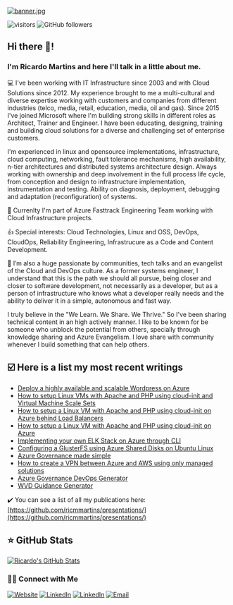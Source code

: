 [![banner.jpg](https://i.postimg.cc/1XX0wxws/banner.jpg)](https://postimg.cc/PvG8nRSR)

![visitors](https://visitor-badge.glitch.me/badge?page_id=ricmmartins.visitor-badge)
![GitHub followers](https://img.shields.io/github/followers/ricmmartins?style=social)

<h2>Hi there 👋!</h2>

<h3>I'm Ricardo Martins and here I'll talk in a little about me.</h3>

💻 I've been working with IT Infrastructure since 2003 and with Cloud Solutions since 2012. My experience brought to me a multi-cultural and diverse expertise working with customers and companies from different industries (telco, media, retail, education, media, oil and gas). Since 2015 I've joined Microsoft where I'm building strong skills in different roles as Architect, Trainer and Engineer. I have been educating, designing, training and building cloud solutions for a diverse and challenging set of enterprise customers.

I'm experienced in linux and opensource implementations, infrastructure, cloud computing, networking, fault tolerance mechanisms, high availability, n-tier architectures and distributed systems architecture design. Always working with ownership and deep involvement in the full process life cycle, from conception and design to infrastructure implementation, instrumentation and testing. Ability on diagnosis, deployment, debugging and adaptation (reconfiguration) of systems.

💼 Currenlty I'm part of Azure Fasttrack Engineering Team working with Cloud Infrastructure projects.

👍 Special interests: Cloud Technologies, Linux and OSS, DevOps, CloudOps, Reliability Engineering, Infrastrucure as a Code and Content Development.

💬 I’m also a huge passionate by communities, tech talks and an evangelist of the Cloud and DevOps culture. As a former systems engineer, I understand that this is the path we should all pursue, being closer and closer to software development, not necessarily as a developer, but as a person of infrastructure who knows what a developer really needs and the ability to deliver it in a simple, autonomous and fast way. 

I truly  believe in the "We Learn. We Share. We Thrive." So I've been sharing technical content in an high actively manner. I like to be known for be someone who unblock the potential from others, specially through knowledge sharing and Azure Evangelism. I love share with community whenever I build something that can help others.

<h2>☑️ Here is a list my most recent writings</h2>

* [Deploy a highly available and scalable Wordpress on Azure](https://github.com/ricmmartins/highly-available-scalable-wordpress-azure/)
* [How to setup Linux VMs with Apache and PHP using cloud-init and Virtual Machine Scale Sets](https://github.com/ricmmartins/linuxvm-cloud-init-vmss)
* [How to setup a Linux VM with Apache and PHP using cloud-init on Azure behind Load Balancers](https://github.com/ricmmartins/linuxvm-cloud-init-loadbalancer/)
* [How to setup a Linux VM with Apache and PHP using cloud-init on Azure](https://github.com/ricmmartins/linuxvm-cloud-init/)
* [Implementing your own ELK Stack on Azure through CLI](https://github.com/ricmmartins/elk-stack-azure)
* [Configuring a GlusterFS using Azure Shared Disks on Ubuntu Linux](https://github.com/ricmmartins/glusterfs-azure-shared-disks)
* [Azure Governance made simple](https://github.com/ricmmartins/azure-governance-made-simple)
* [How to create a VPN between Azure and AWS using only managed solutions](https://github.com/ricmmartins/azure-vpn-aws)
* [Azure Governance DevOps Generator](https://github.com/ricmmartins/azuredevopsgenerator/tree/master/azuregovernance)
* [WVD Guidance Generator](https://github.com/ricmmartins/wvdguidance)

✔️ You can see a list of all my publications here: [https://github.com/ricmmartins/presentations/](https://github.com/ricmmartins/presentations/)

<h2>⭐ GitHub Stats</h2>

[![Ricardo's GitHub Stats](https://github-readme-stats.vercel.app/api?username=ricmmartins&show_icons=true)](https://github.com/ricmmartins)

<h3> 🤝🏻 Connect with Me </h3>

<p align="left">
<a href="https://rmartins.cloud/"><img alt="Website" src="https://img.shields.io/badge/Website-rmartins.cloud-blue?style=flat-square&logo=google-chrome"></a>
<a href="https://www.linkedin.com/in/ricmmartins/"><img alt="LinkedIn" src="https://img.shields.io/badge/LinkedIn-Ricardo%20Martins-blue?style=flat-square&logo=linkedin"></a>
<a href="https://www.twitter.com/ricmmartins/"><img alt="LinkedIn" src="https://img.shields.io/badge/Twitter-Ricardo%20Martins-blue?style=flat-square&logo=twitter"></a>
<a href="mailto:rmmartins@outlook.com"><img alt="Email" src="https://img.shields.io/badge/Email-rmmartins@outlook.com-blue?style=flat-square&logo=gmail"></a>
</p>


<!-- ### Hi there 👋-->

<!--
**ricmmartins/ricmmartins** is a ✨ _special_ ✨ repository because its `README.md` (this file) appears on your GitHub profile.

Here are some ideas to get you started:

- 🔭 I’m currently working on ...
- 🌱 I’m currently learning ...
- 👯 I’m looking to collaborate on ...
- 🤔 I’m looking for help with ...
- 💬 Ask me about ...
- 📫 How to reach me: ...
- 😄 Pronouns: ...
- ⚡ Fun fact: ...
-->


